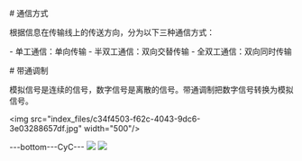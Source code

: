 # 通信方式

根据信息在传输线上的传送方向，分为以下三种通信方式：

- 单工通信：单向传输
- 半双工通信：双向交替传输
- 全双工通信：双向同时传输

# 带通调制

模拟信号是连续的信号，数字信号是离散的信号。带通调制把数字信号转换为模拟信号。

<img src="index_files/c34f4503-f62c-4043-9dc6-3e03288657df.jpg" width="500"/>

---bottom---CyC---
![](index_files/c34f4503-f62c-4043-9dc6-3e03288657df.jpg)
![](index_files/c34f4503-f62c-4043-9dc6-3e03288657df.jpg)
